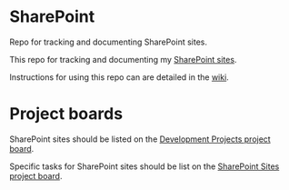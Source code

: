 # SharePoint

Repo for tracking and documenting SharePoint sites.

This repo for tracking and documenting my [SharePoint sites](https://uthtmc.sharepoint.com/_layouts/15/sharepoint.aspx).

Instructions for using this repo can are detailed in the [wiki](https://github.com/brad-cannell/sharepoint/wiki).

# Project boards

SharePoint sites should be listed on the [Development Projects project board](https://github.com/orgs/brad-cannell/projects/25).

Specific tasks for SharePoint sites should be list on the [SharePoint Sites project board](https://github.com/orgs/brad-cannell/projects/27/views/1).
